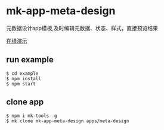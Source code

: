 # mk-app-meta-design

元数据设计app模板,及时编辑元数据、状态、样式，直接预览结果

[在线演示](https://ziaochina.github.io/mk-app-meta-design/)

## run example

```
$ cd example
$ npm install
$ npm start
```

## clone app

```
$ npm i mk-tools -g
$ mk clone mk-app-meta-design apps/meta-design
```
